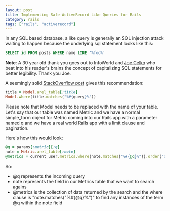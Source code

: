 ```yaml
---
layout: post
title: Implementing Safe ActiveRecord Like Queries for Rails
category: rails
tags: ["rails", "activerecord"]
---
```

In any SQL based database, a like query is generally an SQL injection attack waiting to happen because the underlying sql statement looks like this:

```sql
SELECT id FROM posts WHERE name LIKE '%foo%'
```

**Note**: A 30 year old thank you goes out to InfoWorld and [Joe Celko](https://www.amazon.com/Joe-Celkos-SQL-Smarties-Programming/dp/0123820227) who beat into his reader's brains the concept of capitalizing SQL statements for better legibility.  Thank you Joe.

A seemingly solid [StackOverflow post](https://stackoverflow.com/questions/26094430/safe-activerecord-like-query) gives this recommendation:

```ruby
title = Model.arel_table[:title]
Model.where(title.matches("%#{query}%"))
```

Please note that Model needs to be replaced with the name of your table.  Let's say that our table was named Metric and we have a normal simple_form object for Metric coming into our Rails app with a parameter named q and we have a real world Rails app with a limit clause and pagination.  

Here's how this would look:

```ruby
@q = params[:metric][:q]
note = Metric.arel_table[:note]
@metrics = current_user.metrics.where(note.matches("%#{@q}%")).order("date_created_at desc").limit(@limit).page(params[:page])
```

So:

* @q represents the incoming query
* note represents the field in our Metrics table that we want to search agains
* @metrics is the collection of data returned by the search and the where clause is "note.matches("%#{@q}%")" to find any instances of the term @q within the note field